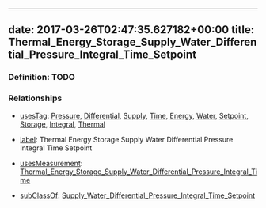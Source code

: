 
---
date: 2017-03-26T02:47:35.627182+00:00
title: Thermal_Energy_Storage_Supply_Water_Differential_Pressure_Integral_Time_Setpoint
---
### Definition: TODO

### Relationships

* [usesTag](https://brickschema.org/schema/1.0/BrickFrame#usesTag): [Pressure](https://brickschema.org/schema/1.0/BrickTag#Pressure), [Differential](https://brickschema.org/schema/1.0/BrickTag#Differential), [Supply](https://brickschema.org/schema/1.0/BrickTag#Supply), [Time](https://brickschema.org/schema/1.0/BrickTag#Time), [Energy](https://brickschema.org/schema/1.0/BrickTag#Energy), [Water](https://brickschema.org/schema/1.0/BrickTag#Water), [Setpoint](https://brickschema.org/schema/1.0/BrickTag#Setpoint), [Storage](https://brickschema.org/schema/1.0/BrickTag#Storage), [Integral](https://brickschema.org/schema/1.0/BrickTag#Integral), [Thermal](https://brickschema.org/schema/1.0/BrickTag#Thermal)

* [label](http://www.w3.org/2000/01/rdf-schema#label): Thermal Energy Storage Supply Water Differential Pressure Integral Time Setpoint

* [usesMeasurement](https://brickschema.org/schema/1.0/BrickFrame#usesMeasurement): [Thermal_Energy_Storage_Supply_Water_Differential_Pressure_Integral_Time](https://brickschema.org/schema/1.0/Brick#Thermal_Energy_Storage_Supply_Water_Differential_Pressure_Integral_Time)

* [subClassOf](http://www.w3.org/2000/01/rdf-schema#subClassOf): [Supply_Water_Differential_Pressure_Integral_Time_Setpoint](https://brickschema.org/schema/1.0/Brick#Supply_Water_Differential_Pressure_Integral_Time_Setpoint)
